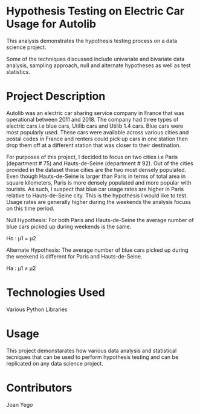 # Hypothesis Testing on Electric Car Usage for Autolib

This analysis demonstrates the hypothesis testing process on a data science project.

Some of the techniques discussed include univariate and bivariate data analysis, sampling approach, null and alternate hypotheses as well as test statistics.

# Project Description

Autolib was an electric car sharing service company in France that was operational between 2011 and 2018. The company had three types of electric cars i.e blue cars, Utilib cars and Utilib 1.4 cars. Blue cars were most popularly used. These cars were available across various cities and postal codes in France and renters could pick up cars in one station then drop them off at a different station that was closer to their destination.

For purposes of this project, I decided to focus on two cities i.e Paris (department # 75) and Hauts-de-Seine (department # 92). Out of the cities provided in the dataset these cities are the two most densely populated. Even though Hauts-de-Seine is larger than Paris in terms of total area in square kilometers, Paris is more densely populated and more popular with tourists. As such, I suspect that blue car usage rates are higher in Paris relative to Hauts-de-Seine city. This is the hypothesis I would like to test. Usage rates are generally higher during the weekends the analysis focuss on this time period.

Null Hypothesis: For both Paris and Hauts-de-Seine the average number of blue cars picked up during weekends is the same.

Ho : μ1 = μ2

Alternate Hypothesis: The average number of blue cars picked up during the weekend is different for Paris and Hauts-de-Seine.

Ha : μ1 ≠ μ2

# Technologies Used

Various Python Libraries

# Usage

This project demonstarates how various data analysis and statistical tecniques that can be used to perform hypothesis testing and can be replicated on any data science project.

# Contributors

Joan Yego
